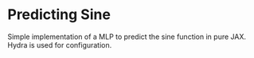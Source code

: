 # Predicting Sine
Simple implementation of a MLP to predict the sine function in pure JAX. Hydra is used for configuration. 
